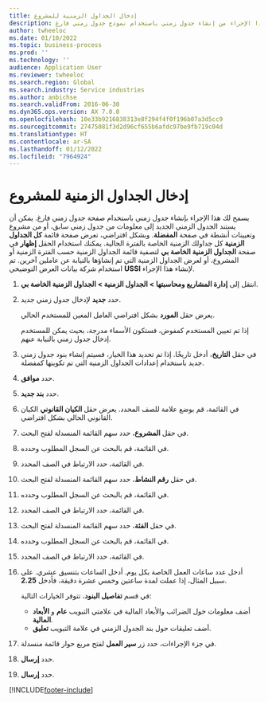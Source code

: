 ```yaml
---
title: إدخال الجداول الزمنية للمشروع‬
description: يمكنك هذا الإجراء من إنشاء جدول زمني باستخدام نموذج جدول زمني فارغ.
author: twheeloc
ms.date: 01/10/2022
ms.topic: business-process
ms.prod: ''
ms.technology: ''
audience: Application User
ms.reviewer: twheeloc
ms.search.region: Global
ms.search.industry: Service industries
ms.author: anbichse
ms.search.validFrom: 2016-06-30
ms.dyn365.ops.version: AX 7.0.0
ms.openlocfilehash: 10e33b9216838313e8f294f4f0f196b07a3d5cc9
ms.sourcegitcommit: 27475081f3d2d96cf655b6afdc97be9fb719c04d
ms.translationtype: HT
ms.contentlocale: ar-SA
ms.lasthandoff: 01/12/2022
ms.locfileid: "7964924"
---
```

# <a name="enter-project-timesheets"></a>إدخال الجداول الزمنية للمشروع‬

يسمح لك هذا الإجراء بإنشاء جدول زمني باستخدام صفحة جدول زمني فارغ. يمكن أن يستند الجدول الزمني الجديد إلى معلومات من جدول زمني سابق، أو من مشروع وتعيينات أنشطة في صفحة **المفضلة‬**. وبشكل افتراضي، تعرض صفحة قائمة **كل الجداول الزمنية** كل جداولك الزمنية الخاصة بالفترة الحالية. يمكنك استخدام الحقل **إظهار** في صفحة **الجداول الزمنية الخاصة بي** لتصفية قائمة الجداول الزمنية حسب الفترة الزمنية أو المشروع، أو لعرض الجداول الزمنية التي تم إنشاؤها بالنيابة عن عاملين آخرين. تم استخدام شركة بيانات العرض التوضيحي **USSI** لإنشاء هذا الإجراء.

1. انتقل إلى **إدارة المشاريع ومحاسبتها \> الجداول الزمنية \> الجداول الزمنية الخاصة بي**.
2. حدد **جديد** لإدخال جدول زمني جديد.

    يعرض حقل **المورد** بشكل افتراضي العامل المعين للمستخدم الحالي.

    إذا تم تعيين المستخدم كمفوض، فستكون الأسماء مدرجة، بحيث يمكن للمستخدم إدخال جدول زمني بالنيابة عنهم.

3. في حقل **التاريخ**، أدخل تاريخًا. إذا تم تحديد هذا الخيار، فسيتم إنشاء بنود جدول زمني جديد باستخدام إعدادات الجداول الزمنية التي تم تكوينها كمفضلة.
4. حدد **موافق**.
5. حدد **بند جديد**.
6. في القائمة، قم بوضع علامة للصف المحدد. يعرض حقل **الكيان القانوني** الكيان القانوني الحالي بشكل افتراضي.
7. في حقل **المشروع**، حدد سهم القائمة المنسدلة لفتح البحث.
8. في القائمة، قم بالبحث عن السجل المطلوب وحدده.
9. في القائمة، حدد الارتباط في الصف المحدد.
10. في حقل **رقم النشاط**، حدد سهم القائمة المنسدلة لفتح البحث.
11. في القائمة، قم بالبحث عن السجل المطلوب وحدده.
12. في القائمة، حدد الارتباط في الصف المحدد.
13. في حقل **الفئة**، حدد سهم القائمة المنسدلة لفتح البحث.
14. في القائمة، قم بالبحث عن السجل المطلوب وحدده.
15. في القائمة، حدد الارتباط في الصف المحدد.
16. أدخل عدد ساعات العمل الخاصة بكل يوم. أدخل الساعات بتنسيق عشري. على سبيل المثال، إذا عملت لمدة ساعتين وخمس عشرة دقيقة، فأدخل **2.25**.

    في قسم **تفاصيل البنود‬**، تتوفر الخيارات التالية:

    - أضف معلومات حول الضرائب والأبعاد المالية في علامتي التبويب **عام** و **الأبعاد المالية**.
    - أضف تعليقات حول بند الجدول الزمني في علامة التبويب **تعليق**.

17. في جزء الإجراءات، حدد زر **سير العمل** لفتح مربع حوار قائمة منسدلة.
18. حدد **إرسال**.
19. حدد **إرسال**.

[!INCLUDE[footer-include](../../../../includes/footer-banner.md)]
